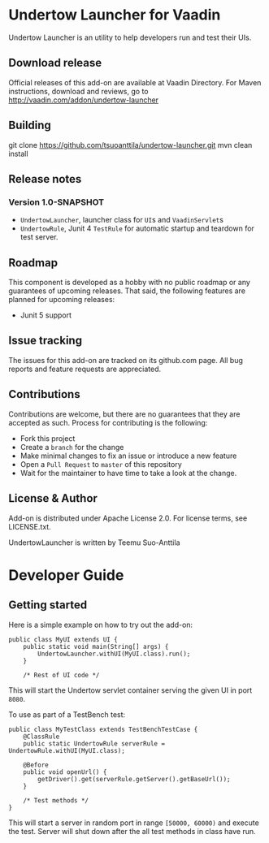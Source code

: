 # Undertow Launcher for Vaadin

Undertow Launcher is an utility to help developers run and test their UIs.

## Download release

Official releases of this add-on are available at Vaadin Directory. For Maven instructions, download and reviews, go to http://vaadin.com/addon/undertow-launcher

## Building

git clone https://github.com/tsuoanttila/undertow-launcher.git
mvn clean install

## Release notes

### Version 1.0-SNAPSHOT
- `UndertowLauncher`, launcher class for `UI`s and `VaadinServlet`s
- `UndertowRule`, Junit 4 `TestRule` for automatic startup and teardown for test server.

## Roadmap

This component is developed as a hobby with no public roadmap or any guarantees of upcoming releases. That said, the following features are planned for upcoming releases:
- Junit 5 support

## Issue tracking

The issues for this add-on are tracked on its github.com page. All bug reports and feature requests are appreciated. 

## Contributions

Contributions are welcome, but there are no guarantees that they are accepted as such. Process for contributing is the following:
- Fork this project
- Create a `branch` for the change
- Make minimal changes to fix an issue or introduce a new feature
- Open a `Pull Request` to `master` of this repository
- Wait for the maintainer to have time to take a look at the change.

## License & Author

Add-on is distributed under Apache License 2.0. For license terms, see LICENSE.txt.

UndertowLauncher is written by Teemu Suo-Anttila

# Developer Guide

## Getting started

Here is a simple example on how to try out the add-on:

```
public class MyUI extends UI {
    public static void main(String[] args) {
        UndertowLauncher.withUI(MyUI.class).run();
    }

    /* Rest of UI code */
```

This will start the Undertow servlet container serving the given UI in port `8080`.

To use as part of a TestBench test:

```
public class MyTestClass extends TestBenchTestCase {
    @ClassRule
    public static UndertowRule serverRule = UndertowRule.withUI(MyUI.class);
    
    @Before
    public void openUrl() {
        getDriver().get(serverRule.getServer().getBaseUrl());
    }
    
    /* Test methods */
}
```

This will start a server in random port in range `[50000, 60000)` and execute the test.
Server will shut down after the all test methods in class have run.
